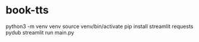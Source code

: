 # book-tts

python3 -m venv venv
source venv/bin/activate
pip install streamlit requests pydub
streamlit run main.py